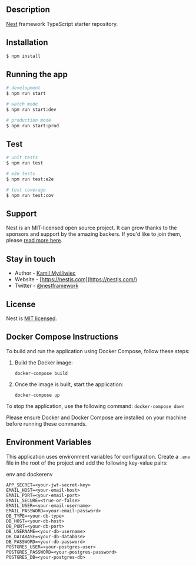 ## Description

[Nest](https://github.com/nestjs/nest) framework TypeScript starter repository.

## Installation

```bash
$ npm install
```

## Running the app

```bash
# development
$ npm run start

# watch mode
$ npm run start:dev

# production mode
$ npm run start:prod
```

## Test

```bash
# unit tests
$ npm run test

# e2e tests
$ npm run test:e2e

# test coverage
$ npm run test:cov
```

## Support

Nest is an MIT-licensed open source project. It can grow thanks to the sponsors and support by the amazing backers. If you'd like to join them, please [read more here](https://docs.nestjs.com/support).

## Stay in touch

- Author - [Kamil Myśliwiec](https://kamilmysliwiec.com)
- Website - [https://nestjs.com](https://nestjs.com/)
- Twitter - [@nestframework](https://twitter.com/nestframework)

## License

Nest is [MIT licensed](LICENSE).


## Docker Compose Instructions

To build and run the application using Docker Compose, follow these steps:

1. Build the Docker image:
    ```
    docker-compose build
    ```

2. Once the image is built, start the application:
    ```
    docker-compose up
    ```

To stop the application, use the following command:
    ```
    docker-compose down
    ```

Please ensure Docker and Docker Compose are installed on your machine before running these commands.

## Environment Variables

This application uses environment variables for configuration. Create a `.env` file in the root of the project and add the following key-value pairs:

env and dockerenv
```
APP_SECRET=<your-jwt-secret-key>
EMAIL_HOST=<your-email-host>
EMAIL_PORT=<your-email-port>
EMAIL_SECURE=<true-or-false>
EMAIL_USER=<your-email-username>
EMAIL_PASSWORD=<your-email-password>
DB_TYPE=<your-db-type>
DB_HOST=<your-db-host>
DB_PORT=<your-db-port>
DB_USERNAME=<your-db-username>
DB_DATABASE=<your-db-database>
DB_PASSWORD=<your-db-password>
POSTGRES_USER=<your-postgres-user>
POSTGRES_PASSWORD=<your-postgres-password>
POSTGRES_DB=<your-postgres-db>
